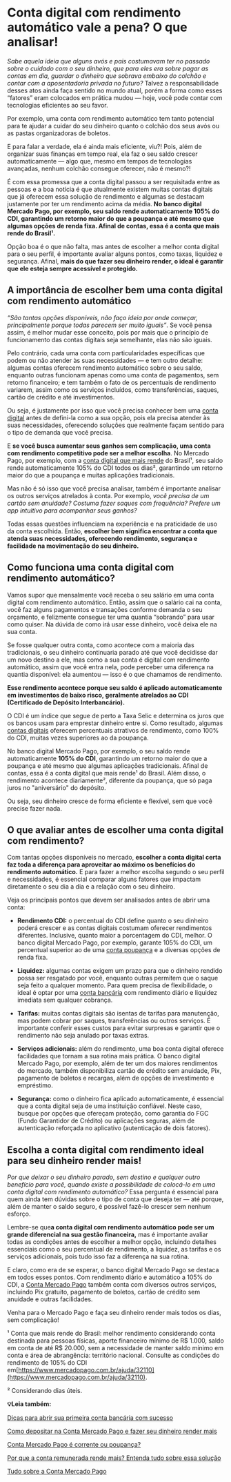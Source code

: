 # Conta digital com rendimento automático vale a pena? O que analisar!

*Sabe aquela ideia que alguns avós e pais costumavam ter no passado sobre o cuidado com o seu dinheiro, que para eles era sobre pagar as contas em dia, guardar o dinheiro que sobrava embaixo do colchão e contar com a aposentadoria privada no futuro?* Talvez a responsabilidade desses atos ainda faça sentido no mundo atual, porém a forma como esses “fatores” eram colocados em prática mudou — hoje, você pode contar com tecnologias eficientes ao seu favor.

Por exemplo, uma conta com rendimento automático tem tanto potencial para te ajudar a cuidar do seu dinheiro quanto o colchão dos seus avós ou as pastas organizadoras de boletos.

E para falar a verdade, ela é ainda mais eficiente, viu?! Pois, além de organizar suas finanças em tempo real, ela faz o seu saldo crescer automaticamente — algo que, mesmo em tempos de tecnologias avançadas, nenhum colchão consegue oferecer, não é mesmo?!

É com essa promessa que a conta digital passou a ser requisitada entre as pessoas e a boa notícia é que atualmente existem muitas contas digitais que já oferecem essa solução de rendimento e algumas se destacam justamente por ter um rendimento acima da média. **No banco digital Mercado Pago, por exemplo, seu saldo rende automaticamente 105% do CDI, garantindo um retorno maior do que a poupança e até mesmo que algumas opções de renda fixa. Afinal de contas, essa é a conta que mais rende do Brasil¹.**

Opção boa é o que não falta, mas antes de escolher a melhor conta digital para o seu perfil, é importante avaliar alguns pontos, como taxas, liquidez e segurança. Afinal, **mais do que fazer seu dinheiro render, o ideal é garantir que ele esteja sempre acessível e protegido.**

## **A importância de escolher bem uma conta digital com rendimento automático**

*“São tantas opções disponíveis, não faço ideia por onde começar, principalmente porque todas parecem ser muito iguais”*. Se você pensa assim, é melhor mudar esse conceito, pois por mais que o princípio de funcionamento das contas digitais seja semelhante, elas não são iguais.

Pelo contrário, cada uma conta com particularidades específicas que podem ou não atender às suas necessidades — e tem outro detalhe: algumas contas oferecem rendimento automático sobre o seu saldo, enquanto outras funcionam apenas como uma conta de pagamentos, sem retorno financeiro; e tem também o fato de os percentuais de rendimento variarem, assim como os serviços incluídos, como transferências, saques, cartão de crédito e até investimentos.

Ou seja, é justamente por isso que você precisa conhecer bem uma [conta digital](https://meubolso.mercadopago.com.br/conta-digital) antes de defini-la como a sua opção, pois ela precisa atender às suas necessidades, oferecendo soluções que realmente façam sentido para o tipo de demanda que você precisa.

E **se você busca aumentar seus ganhos sem complicação, uma conta com rendimento competitivo pode ser a melhor escolha**. No Mercado Pago, por exemplo, com a [conta digital que mais rende](https://meubolso.mercadopago.com.br/conta-digital-que-mais-rende-mercado-pago) do Brasil¹, seu saldo rende automaticamente 105% do CDI todos os dias², garantindo um retorno maior do que a poupança e muitas aplicações tradicionais.

Mas não é só isso que você precisa analisar, também é importante analisar os outros serviços atrelados à conta. Por exemplo, *você precisa de um cartão sem anuidade? Costuma fazer saques com frequência? Prefere um app intuitivo para acompanhar seus ganhos?*

Todas essas questões influenciam na experiência e na praticidade de uso da conta escolhida. Então, **escolher bem significa encontrar a conta que atenda suas necessidades, oferecendo rendimento, segurança e facilidade na movimentação do seu dinheiro.**

## **Como funciona uma conta digital com rendimento automático?**

Vamos supor que mensalmente você receba o seu salário em uma conta digital com rendimento automático. Então, assim que o salário cai na conta, você faz alguns pagamentos e transações conforme demanda o seu orçamento, e felizmente consegue ter uma quantia “sobrando” para usar como quiser. Na dúvida de como irá usar esse dinheiro, você deixa ele na sua conta.

Se fosse qualquer outra conta, como acontece com a maioria das tradicionais, o seu dinheiro continuaria parado até que você decidisse dar um novo destino a ele, mas como a sua conta é digital com rendimento automático, assim que você entra nela, pode perceber uma diferença na quantia disponível: ela aumentou — isso é o que chamamos de rendimento.

**Esse rendimento acontece porque seu saldo é aplicado automaticamente em investimentos de baixo risco, geralmente atrelados ao CDI (Certificado de Depósito Interbancário).**

O CDI é um índice que segue de perto a Taxa Selic e determina os juros que os bancos usam para emprestar dinheiro entre si. Como resultado, algumas [contas digitais](https://meubolso.mercadopago.com.br/contas-digitais-saber-se-sao-a-melhor-escolha) oferecem percentuais atrativos de rendimento, como 100% do CDI, muitas vezes superiores ao da poupança.

No banco digital Mercado Pago, por exemplo, o seu saldo rende automaticamente **105% do CDI**, garantindo um retorno maior do que a poupança e até mesmo que algumas aplicações tradicionais. Afinal de contas, essa é a conta digital que mais rende¹ do Brasil. Além disso, o rendimento acontece diariamente², diferente da poupança, que só paga juros no "aniversário" do depósito.

Ou seja, seu dinheiro cresce de forma eficiente e flexível, sem que você precise fazer nada.

## **O que avaliar antes de escolher uma conta digital com rendimento?**

Com tantas opções disponíveis no mercado, **escolher a conta digital certa faz toda a diferença para aproveitar ao máximo os benefícios do rendimento automático.** E para fazer a melhor escolha segundo o seu perfil e necessidades, é essencial comparar alguns fatores que impactam diretamente o seu dia a dia e a relação com o seu dinheiro.

Veja os principais pontos que devem ser analisados antes de abrir uma conta:

- **Rendimento CDI:** o percentual do CDI define quanto o seu dinheiro poderá crescer e as contas digitais costumam oferecer rendimentos diferentes. Inclusive, quanto maior a porcentagem do CDI, melhor. O banco digital Mercado Pago, por exemplo, garante 105% do CDI, um percentual superior ao de uma [conta poupança](https://meubolso.mercadopago.com.br/conta-poupanca-ou-conta-remunerada) e a diversas opções de renda fixa.

- **Liquidez:** algumas contas exigem um prazo para que o dinheiro rendido possa ser resgatado por você, enquanto outras permitem que o saque seja feito a qualquer momento. Para quem precisa de flexibilidade, o ideal é optar por uma [conta bancária](https://meubolso.mercadopago.com.br/erros-comum-escolha-conta-bancaria) com rendimento diário e liquidez imediata sem qualquer cobrança.

- **Tarifas:** muitas contas digitais são isentas de tarifas para manutenção, mas podem cobrar por saques, transferências ou outros serviços. É importante conferir esses custos para evitar surpresas e garantir que o rendimento não seja anulado por taxas extras.

- **Serviços adicionais:** além do rendimento, uma boa conta digital oferece facilidades que tornam a sua rotina mais prática. O banco digital Mercado Pago, por exemplo, além de ter um dos maiores rendimentos do mercado, também disponibiliza cartão de crédito sem anuidade, Pix, pagamento de boletos e recargas, além de opções de investimento e empréstimo.

- **Segurança:** como o dinheiro fica aplicado automaticamente, é essencial que a conta digital seja de uma instituição confiável. Neste caso, busque por opções que ofereçam proteção, como garantia do FGC (Fundo Garantidor de Crédito) ou aplicações seguras, além de autenticação reforçada no aplicativo (autenticação de dois fatores).

## **Escolha a conta digital com rendimento ideal para seu dinheiro render mais!**

*Por que deixar o seu dinheiro parado, sem destino e qualquer outro benefício para você, quando existe a possibilidade de colocá-lo em uma conta digital com rendimento automático?* Essa pergunta é essencial para quem ainda tem dúvidas sobre o tipo de conta que deseja ter — até porque, além de manter o saldo seguro, é possível fazê-lo crescer sem nenhum esforço.

Lembre-se que**a conta digital com rendimento automático pode ser um grande diferencial na sua gestão financeira,** mas é importante avaliar todas as condições antes de escolher a melhor opção, incluindo detalhes essenciais como o seu percentual de rendimento, a liquidez, as tarifas e os serviços adicionais, pois tudo isso faz a diferença na sua rotina.

E claro, como era de se esperar, o banco digital Mercado Pago se destaca em todos esses pontos. Com rendimento diário e automático a 105% do CDI, a [Conta Mercado Pago](https://meubolso.mercadopago.com.br/qual-a-diferenca-entre-conta-digital-e-a-conta-mercado-pago) também conta com diversos outros serviços, incluindo Pix gratuito, pagamento de boletos, cartão de crédito sem anuidade e outras facilidades.

Venha para o Mercado Pago e faça seu dinheiro render mais todos os dias, sem complicação!

¹ Conta que mais rende do Brasil: melhor rendimento considerando conta destinada para pessoas físicas, aporte financeiro mínimo de R$ 1.000, saldo em conta de até R$ 20.000, sem a necessidade de manter saldo mínimo em conta e área de abrangência: território nacional. Consulte as condições do rendimento de 105% do CDI em[https://www.mercadopago.com.br/ajuda/32110](https://www.mercadopago.com.br/ajuda/32110).

² Considerando dias úteis.

**💡Leia também:**

[Dicas para abrir sua primeira conta bancária com sucesso](https://meubolso.mercadopago.com.br/primeira-conta-bancaria)

[Como depositar na Conta Mercado Pago e fazer seu dinheiro render mais](https://meubolso.mercadopago.com.br/depositar-conta-mercado-pago)

[Conta Mercado Pago é corrente ou poupança?](https://meubolso.mercadopago.com.br/conta-mercado-pago-corrente-ou-poupanca)

[Por que a conta remunerada rende mais? Entenda tudo sobre essa solução](https://meubolso.mercadopago.com.br/o-que-e-conta-remunerada-e-por-que-rende-mais)

[Tudo sobre a Conta Mercado Pago](https://meubolso.mercadopago.com.br/tudo-o-que-voce-precisa-saber-sobre-a-conta-mercado-pago)